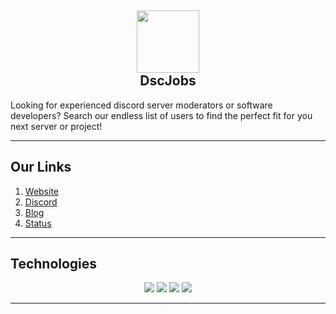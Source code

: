 <h2 align='center'>
  <img src="https://media.discordapp.net/attachments/653733403841134600/981430319880241172/IMG_5366.png" height='100px' width='100px' />
  <br>
   DscJobs
</h2>
<p>
  Looking for experienced discord server moderators or software developers? Search our endless list of users to find the perfect fit for you next server or project!
</p>

<hr />

<h2>
  Our Links
</h2>

<ol>
  <li><a href="https://dscjobs.org">Website</a></li>
  <li><a href="https://dscjobs.org/discord">Discord</a></li>
  <li><a href="https://help.dscjobs.org">Blog</a></li>
  <li><a href="https://status.dscjobs.org">Status</a></li>
</ol>

<hr/>

## Technologies

<p align="center">
  <img src="https://img.shields.io/badge/Node.JS-0C0032?style=for-the-badge&logo=node.js" />
  <img src="https://img.shields.io/badge/Next.JS-0C0032?style=for-the-badge&logo=next.js" />
  <img src="https://img.shields.io/badge/Typescript-0C0032?style=for-the-badge&logo=typescript" />
  <img src="https://img.shields.io/badge/React-0C0032?style=for-the-badge&logo=react" />
 </p>

---

